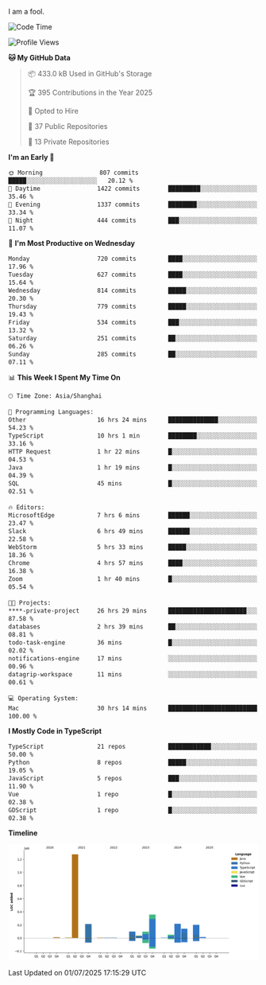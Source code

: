 I am a fool.

<!--START_SECTION:waka-->
![Code Time](http://img.shields.io/badge/Code%20Time-3%2C241%20hrs%2042%20mins-blue)

![Profile Views](http://img.shields.io/badge/Profile%20Views-0-blue)

**🐱 My GitHub Data** 

> 📦 433.0 kB Used in GitHub's Storage 
 > 
> 🏆 395 Contributions in the Year 2025
 > 
> 💼 Opted to Hire
 > 
> 📜 37 Public Repositories 
 > 
> 🔑 13 Private Repositories 
 > 
**I'm an Early 🐤** 

```text
🌞 Morning                807 commits         █████░░░░░░░░░░░░░░░░░░░░   20.12 % 
🌆 Daytime                1422 commits        █████████░░░░░░░░░░░░░░░░   35.46 % 
🌃 Evening                1337 commits        ████████░░░░░░░░░░░░░░░░░   33.34 % 
🌙 Night                  444 commits         ███░░░░░░░░░░░░░░░░░░░░░░   11.07 % 
```
📅 **I'm Most Productive on Wednesday** 

```text
Monday                   720 commits         ████░░░░░░░░░░░░░░░░░░░░░   17.96 % 
Tuesday                  627 commits         ████░░░░░░░░░░░░░░░░░░░░░   15.64 % 
Wednesday                814 commits         █████░░░░░░░░░░░░░░░░░░░░   20.30 % 
Thursday                 779 commits         █████░░░░░░░░░░░░░░░░░░░░   19.43 % 
Friday                   534 commits         ███░░░░░░░░░░░░░░░░░░░░░░   13.32 % 
Saturday                 251 commits         ██░░░░░░░░░░░░░░░░░░░░░░░   06.26 % 
Sunday                   285 commits         ██░░░░░░░░░░░░░░░░░░░░░░░   07.11 % 
```


📊 **This Week I Spent My Time On** 

```text
🕑︎ Time Zone: Asia/Shanghai

💬 Programming Languages: 
Other                    16 hrs 24 mins      ██████████████░░░░░░░░░░░   54.23 % 
TypeScript               10 hrs 1 min        ████████░░░░░░░░░░░░░░░░░   33.16 % 
HTTP Request             1 hr 22 mins        █░░░░░░░░░░░░░░░░░░░░░░░░   04.53 % 
Java                     1 hr 19 mins        █░░░░░░░░░░░░░░░░░░░░░░░░   04.39 % 
SQL                      45 mins             █░░░░░░░░░░░░░░░░░░░░░░░░   02.51 % 

🔥 Editors: 
MicrosoftEdge            7 hrs 6 mins        ██████░░░░░░░░░░░░░░░░░░░   23.47 % 
Slack                    6 hrs 49 mins       ██████░░░░░░░░░░░░░░░░░░░   22.58 % 
WebStorm                 5 hrs 33 mins       █████░░░░░░░░░░░░░░░░░░░░   18.36 % 
Chrome                   4 hrs 57 mins       ████░░░░░░░░░░░░░░░░░░░░░   16.38 % 
Zoom                     1 hr 40 mins        █░░░░░░░░░░░░░░░░░░░░░░░░   05.54 % 

🐱‍💻 Projects: 
****-private-project     26 hrs 29 mins      ██████████████████████░░░   87.58 % 
databases                2 hrs 39 mins       ██░░░░░░░░░░░░░░░░░░░░░░░   08.81 % 
todo-task-engine         36 mins             █░░░░░░░░░░░░░░░░░░░░░░░░   02.02 % 
notifications-engine     17 mins             ░░░░░░░░░░░░░░░░░░░░░░░░░   00.96 % 
datagrip-workspace       11 mins             ░░░░░░░░░░░░░░░░░░░░░░░░░   00.61 % 

💻 Operating System: 
Mac                      30 hrs 14 mins      █████████████████████████   100.00 % 
```

**I Mostly Code in TypeScript** 

```text
TypeScript               21 repos            ████████████░░░░░░░░░░░░░   50.00 % 
Python                   8 repos             █████░░░░░░░░░░░░░░░░░░░░   19.05 % 
JavaScript               5 repos             ███░░░░░░░░░░░░░░░░░░░░░░   11.90 % 
Vue                      1 repo              █░░░░░░░░░░░░░░░░░░░░░░░░   02.38 % 
GDScript                 1 repo              █░░░░░░░░░░░░░░░░░░░░░░░░   02.38 % 
```



**Timeline**

![Lines of Code chart](https://raw.githubusercontent.com/VeejaLiu/VeejaLiu/master/assets/bar_graph.png)


 Last Updated on 01/07/2025 17:15:29 UTC
<!--END_SECTION:waka-->
